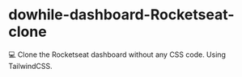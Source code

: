 # dowhile-dashboard-Rocketseat-clone
💻 Clone the Rocketseat dashboard without any CSS code. Using TailwindCSS.
